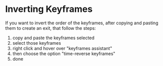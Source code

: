 # Inverting Keyframes
If you want to invert the order of the keyframes, after copying and pasting them to create an exit, that follow the steps:
1. copy and paste the keyframes selected
2. select those keyframes
3. right click and hover over "keyframes assistant"
4. then choose the option "time-reverse keyframes"
5. done